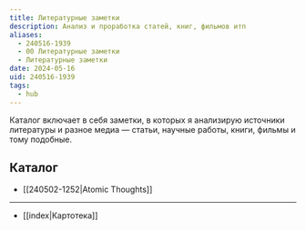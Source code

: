 ```yaml
---
title: Литературные заметки
description: Анализ и проработка статей, книг, фильмов итп
aliases:
  - 240516-1939
  - 00 Литературные заметки
  - Литературные заметки
date: 2024-05-16
uid: 240516-1939
tags:
  - hub
---
```


Каталог включает в себя заметки, в которых я анализирую источники литературы и разное медиа — статьи, научные работы, книги, фильмы и тому подобные.

## Каталог

- [[240502-1252|Atomic Thoughts]]

---

- [[index|Картотека]]
